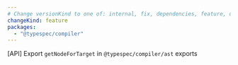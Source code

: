 ```yaml
---
# Change versionKind to one of: internal, fix, dependencies, feature, deprecation, breaking
changeKind: feature
packages:
  - "@typespec/compiler"
---
```


[API] Export `getNodeForTarget` in `@typespec/compiler/ast` exports
